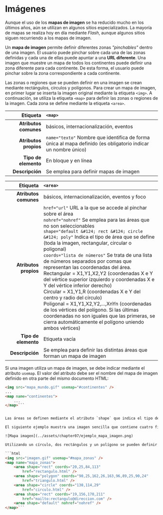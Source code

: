 # Imágenes

Aunque el uso de los **mapas de imagen** se ha reducido mucho en los últimos años, aún se utilizan en algunos sitios especializados. La mayoría de mapas se realiza hoy en día mediante *Flash*, aunque algunos sitios siguen recurriendo a los mapas de imagen.

Un **mapa de imagen** permite definir diferentes zonas *"pinchables"* dentro de una imagen. El usuario puede pinchar sobre cada una de las zonas definidas y cada una de ellas puede apuntar a una **URL diferente**. Una imagen que muestre un mapa de todos los continentes puede definir una zona diferente para cada continente. De esta forma, el usuario puede pinchar sobre la zona correspondiente a cada continente.

Las zonas o regiones que se pueden definir en una imagen se crean mediante rectángulos, círculos y polígonos. Para crear un mapa de imagen, en primer lugar se inserta la imagen original mediante la etiqueta `<img>`. A continuación, se utiliza la etiqueta `<map>` para definir las zonas o regiones de la imagen. Cada zona se define mediante la etiqueta `<area>`.

| Etiqueta              | `<map>`    |
| --------------------: | :------------- |
| **Atributos comunes** | básicos, internacionalización, eventos |
| **Atributos propios** | `name="texto"` Nombre que identifica de forma única al mapa definido (es obligatorio indicar un nombre único) |
| **Tipo de elemento**  | En bloque y en línea |
| **Descripción**       | Se emplea para definir mapas de imagen |

| Etiqueta              | `<area>`    |
| --------------------: | :------------- |
| **Atributos comunes** | básicos, internacionalización, eventos y foco |
| **Atributos propios** | `href="url"` URL a la que se accede al pinchar sobre el área <br /> `nohref="nohref"` Se emplea para las áreas que no son seleccionables <br /> `shape="default &#124; rect &#124; circle &#124; poly"` Indica el tipo de área que se define (toda la imagen, rectangular, circular o poligonal) <br /> `coords="lista de números"` Se trata de una lista de números separados por comas que representan las coordenadas del área.<br />Rectangular = X1,Y1,X2,Y2 (coordenadas X e Y del vértice superior izquierdo y coordenadas X e Y del vértice inferior derecho)<br /> Circular = X1,Y1,R (coordenadas X e Y del centro y radio del círculo) <br />Poligonal = X1,Y1,X2,Y2,...,XnYn (coordenadas de los vértices del polígono. Si las últimas coordenadas no son iguales que las primeras, se cierra automáticamente el polígono uniendo ambos vértices) |
| **Tipo de elemento**  | Etiqueta vacía |
| **Descripción**       | Se emplea para definir las distintas áreas que forman un mapa de imagen |

Si una imagen utiliza un mapa de imagen, se debe indicar mediante el atributo `usemap`. El valor del atributo debe ser el nombre del mapa de imagen definido en otra parte del mismo documento HTML:

```html
<img src="mapa_mundo.gif" usemap="#continentes" />
...
<map name="continentes">
    ...
</map>```


Las áreas se definen mediante el atributo `shape` que indica el tipo de área y `coords` que es una lista de coordenadas cuyo significado depende del tipo de área definido. El enlace de cada área se define mediante el atributo `href`, con la misma sintaxis y significado que para los enlaces normales.

El siguiente ejemplo muestra una imagen sencilla que contiene cuatro figuras geométricas:

![Mapa imagen](../assets/chapter07/ejemplo_mapa_imagen.png)

Utilizando un círculo, dos rectángulos y un polígono se pueden definir fácilmente cuatro zonas *pinchables* en la imagen mediante el siguiente código HTML:

```html
<img src="imagen.gif" usemap="#mapa_zonas" />
<map name="mapa_zonas">
    <area shape="rect" coords="20,25,84,113"
        href="rectangulo.html" />
    <area shape="polygon" coords="90,25,162,26,163,96,89,25,90,24"
        href="triangulo.html" />
    <area shape="circle" coords="130,114,29"
        href="circulo.html" />
    <area shape="rect" coords="19,156,170,211"
        href="mailto:rectangulo@direccion.com" />
    <area shape="default" nohref="nohref" />
</map>```

